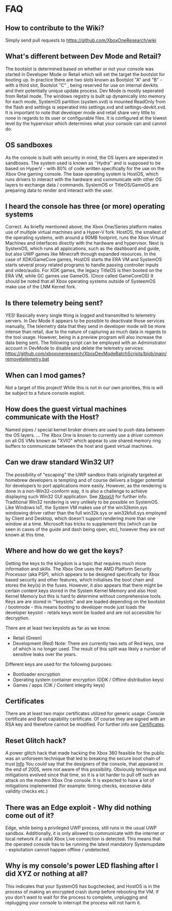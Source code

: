 # FAQ #

## How to contribute to the Wiki? ##
Simply send pull requests to https://github.com/XboxOneResearch/wiki

## What's different between Dev Mode and Retail? ##
The bootslot is determined based on whether or not your console was started in Developer Mode or Retail which will set the target the bootslot for booting up. In practice there are two slots known as  Bootslot "A" and "B" - with a third slot, Bootslot "C" , being reserved for use on internal devkits and their potentially unique update process. Dev Mode is mostly seperated from Retail mode. The windows registry is built up dynamically into memory for each mode, SystemOS partition (system.xvd) is mounted ReadOnly from the flash and settings is seperated into settings.xvd and settings-devkit.xvd. It is important to note that developer mode and retail share very little to none in regards to its user or configurable files. It is configured at the lowest level by the hypervisor which determines what your console can and cannot do.

## OS sandboxes ##
As the console is built with security in mind, the OS layers are seperated in sandboxes.
The system used is known as ''Hydra'' and is supposed to be based on HyperV - with 80% of code written specifically for the use on the Xbox One gaming console.
The base operating system is HostOS, which runs drivers to interact with the hardware and communicate with other OS layers to exchange data / commands. SystemOS or TitleOS/GameOS are preparing data to render and interact with the user.

## I heard the console has three (or more) operating systems ##
Correct. As briefly mentioned above, the Xbox One/Series platform makes use of multiple virtual machines and a Hyper-V fork. HostOS, the smallest of the operating systems, with around a 90MB footprint, runs the Xbox Virtual Machines and interfaces directly with the hardware and hypervisor. Next is SystemOS, which runs all applications, such as the dashboard and guide, but also UWP games like Minecraft through expanded resources. In the case of XDK/GameCore games, HostOS starts the ERA VM and SystemOS starts several proxy related programs to handle passing controller inputs and video/audio. For XDK games, the legacy TitleOS is then booted on the ERA VM, while GC games use GameOS. (Once called GameCoreOS) It should be noted that all Xbox operating systems outside of SysteemOS make use of the LNM Kernel fork. 

## Is there telemetry being sent? ##
YES! Basically every single thing is logged and transmitted to telemetry servers. In Dev Mode it appears to be possible to deactivate those services manually, 
The telemetry data that they send in developer mode will be more intense than retail, due to the nature of capturing as much data in regards to the tool usage. However, being in a preview program will also increase the data being sent. The following script can be employed with an Administrator account in DevMode to disable and delete the telemetry services: https://github.com/xboxoneresearch/XboxDevModeBatchScripts/blob/main/removetelemetry.bat 

## When can I mod games? ##
Not a target of this project! While this is not in our own priorities, this is will be subject to a future console exploit.

## How does the guest virtual machines communicate with the Host? ##
Named pipes / special kernel broker drivers are used to push data between the OS layers. ...
The Xbox One is known to currently use a driver common on all OS VMs known as "XVIO" which appear to use shared memory ring buffers to communicate between the host and guest virtual machines.

## Can we draw standard Win32 UI? ##
The possibility of "escaping" the UWP sandbox thats originally targeted at homebrew developers is tempting and of course delivers a bigger potential for developers to port applications more easily. However, as the rendering is done in a non-Win32-conform way, it is also a challenge to achieve displaying such Win32 GUI application. See [XboxUI](operating-system/xbox-ui.md) for further info. 
Traditional Win32 rendering is very unlikely to be possible on SystemOS. Like Windows IoT, the System VM makes use of the win32kmin.sys windowing driver rather than the full win32k.sys or win32kfull.sys employed by Client and Desktop, which doesn't support rendering more than one window at a time. Microsoft has tricks to supplement this (which can be seen in cases of the guide and dash being open, etc), however they are not known at this time. 

## Where and how do we get the keys? ##
Getting the keys to the kingdom is a topic that requires much more information and skills. The Xbox One uses the AMD Platform Security Processor (aka PSP), which appears to be designed specifically for Xbox based security and other features, which initialises the boot chain and stores the key(s) in the fuses. However, it also appears that there might be certain content keys stored in the System Kernel Memory and also Host Kernel Memory but this is hard to determine without comprehensive tools.
Keys are are stored in '"keyslots" and are loaded depending on the bootslot / bootmode - this means booting to developer mode just loads the developer keyslot - retails keys wont be loaded and are not accessible for decryption.

There are at least two keyslots as far as we know.
- Retail (Green)
- Development (Red)
Note: There are currently two sets of Red keys, one of which is no longer used. The result of this split was likely a number of sensitive leaks over the years. 

Different keys are used for the following purposes:
- Bootloader encryption
- Operating system container encryption (ODK / Offline distribution keys)
- Games / apps (CIK / Content integrity keys)

## Certificates ##
There are at least two major certificates utilized for generic usage: Console certificate and Boot capability certificate. Of course they are signed with an RSA key and therefore cannot be modified. For further info see [Certificates](security/certificates.md).

## Reset Glitch hack? ##
A power glitch hack that made hacking the Xbox 360 feasible for the public was an unforseen technique that led to breaking the secure boot chain of trust [Info](https://recon.cx/2015/slides/recon2015-13-colin-o-flynn-Glitching-and-Side-Channel-Analysis-for-All.pdf) You could say that the designers of the console, that appeared in the end of 2005, were not aware of this possibility. Obviously technique and mitigations evolved since that time, so it is a lot harder to pull off such an attack on the modern Xbox One console. It is expected to have a lot of mitigations implemented (for example: timing checks, excessive data validity checks etc.) 

## There was an Edge exploit - Why did nothing come out of it? ##
Edge, while being a privileged UWP process, still runs in the usual UWP sandbox. Additionally, it is only allowed to communicate with the internet or local network if a valid Xbox Live connection is detected. This means that the operated console has to be running the latest mandatory Systemupdate - exploitation cannot happen offline / undetected.


## Why is my console's power LED flashing after I did XYZ or nothing at all? ##
This indicates that your SystemOS has bugchecked, and HostOS is in the process of making an encrypted crash dump before rebooting the VM. If you don't want to wait for the process to complete, unplugging and replugging your console to interrupt the process will not harm it.